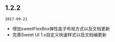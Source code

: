 
## 1.2.2

`2017-09-21`

<content>

- 增加sweetFlexBox弹性盒子布局方式以及文档更新
- 完善Sweet UI 1.x自定义快速样式以及文档编更新

</content>

</timeline>

